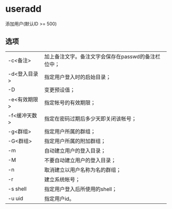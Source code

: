 # useradd
添加用户(默认ID >= 500)

## 选项

|              |                                                    |
| ------------ | -------------------------------------------------- |
| -c<备注>     | 加上备注文字。备注文字会保存在passwd的备注栏位中； |
| -d<登入目录> | 指定用户登入时的启始目录；                         |
| -D           | 变更预设值；                                       |
| -e<有效期限> | 指定帐号的有效期限；                               |
| -f<缓冲天数> | 指定在密码过期后多少天即关闭该帐号；               |
| -g<群组>     | 指定用户所属的群组；                               |
| -G<群组>     | 指定用户所属的附加群组；                           |
| -m           | 自动建立用户的登入目录；                           |
| -M           | 不要自动建立用户的登入目录；                       |
| -n           | 取消建立以用户名称为名的群组；                     |
| -r           | 建立系统帐号；                                     |
| -s shell     | 指定用户登入后所使用的shell；                      |
| -u uid       | 指定用户id。                                          |                                                    |
